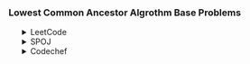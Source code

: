 ### Lowest Common Ancestor Algrothm Base Problems
<ul>
    <details>
        <summary>LeetCode</summary>
        <ol>
            <li>Problem: <a href="https://leetcode.com/problems/kth-ancestor-of-a-tree-node/">Kth Ancestor of a Tree Node</a></li>
            <ul>
                <li>Solution: <a href="https://github.com/Mestu-Paul/MyProgramming/blob/master/LeetCode/Kth_Ancestor_of_a_Tree_Node.md">Kth Ancestor of a Tree Node</a></li>
            </ul>
            <li>Problem: <a href="https://leetcode.com/problems/lowest-common-ancestor-of-a-binary-search-tree/">lowest common ancestor of a binary search tree</a></li>
            <li>Problem: <a href="https://leetcode.com/problems/lowest-common-ancestor-of-a-binary-tree">Lowest Common Ancestor of a Binary Tree</a></li>
            <li>Problem: <a href="https://leetcode.com/problems/lowest-common-ancestor-of-deepest-leaves/">Lowest Common Ancestor of Deepest Leaves</a></li>
        </ol>
    </details>
    <details>
        <summary>SPOJ</summary>
        <ol>
            <li>Problem: <a href="https://www.spoj.com/problems/ADAVISIT/">Ada and Plum</a></li>
            <ul>
                <li>Solution: <a href="https://github.com/Mestu-Paul/MyProgramming/blob/master/Spoj/LowestCommonAncestor(LCA)/AdaAndPlum.md">Ada and Plum</a></li>
            </ul>
            <li>Problem: <a href="https://www.spoj.com/problems/LCASQ/">Lowest Common Ancestor</a></li>
            <ul>
                <li>Solution: <a href="https://github.com/Mestu-Paul/MyProgramming/blob/master/Spoj/LowestCommonAncestor(LCA)/LowestCommonAncestor.md">Lowest Common Ancestor</a></li>
            </ul>
        </ol>
    </details>
    <details>
        <summary>Codechef</summary>
        <b> All problems are added from CODECHEF searching tag , so one or more problems may be not LCA based problem</b>
        <ol>
            <li>Problem: <a href="https://www.codechef.com/problems/RBTREE">Chef and Red Black Tree</a></li>
            <li>Problem: <a href="https://www.codechef.com/problems/BINTREEQ">Queries on a Binary Tree</a></li>
            <li>Problem: <a href="https://www.codechef.com/problems/ENOC1">Nuttela Path Unit</a></li>
            <li>Problem: <a href="https://www.codechef.com/problems/TRIPS">Children Trips</a></li>
            <li>Problem: <a href="https://www.codechef.com/problems/CHEFTRIP">Chefina on a Trip</a></li>
            <li>Problem: <a href="https://www.codechef.com/problems/TALCA">Lowest Common Ancestor</a></li>
            <li>Problem: <a href="https://www.codechef.com/problems/UPDTREE">Updating Edges on Trees</a></li>
            <li>Problem: <a href="https://www.codechef.com/problems/SUBTREE">Festivals</a></li>
        </ol>
    </details>
</ul>
